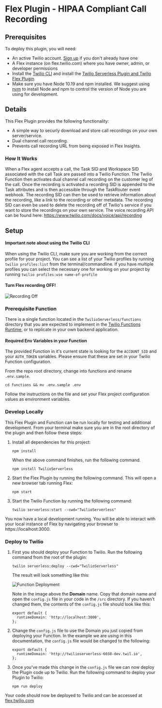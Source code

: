 # Flex Plugin - HIPAA Compliant Call Recording

## Prerequisites

To deploy this plugin, you will need:

- An active Twilio account. [Sign up](https://www.twilio.com/try-twilio) if you don't already have one
- A Flex instance (on flex.twilio.com) where you have owner, admin, or developer permissions
- Install the [Twilio CLI](https://www.twilio.com/docs/twilio-cli/quickstart#install-twilio-cli) and install the [Twilio Serverless Plugin and Twilio Flex Plugin](https://www.twilio.com/docs/twilio-cli/plugins#available-plugins).
- Make sure you have Node 10.19 and npm installed. We suggest using [nvm](https://github.com/nvm-sh/nvm) to install Node and npm to control the version of Node you are using for development.

## Details

This Flex Plugin provides the following functionality:

- A simple way to securly download and store call recordings on your own server/service.
- Dual channel call recording.
- Prevents call recording URL from being exposed in Flex Insights.

### How It Works

When a Flex agent accepts a call, the Task SID and Workspace SID associated with the call Task are passed into a Twilio Function. The Twilio Function then activates dual channel call recording on the customer leg of the call. Once the recording is activated a recording SID is appended to the Task attributes and is then accessible through the TaskRouter event webhook. The recording SID can then be used to retrieve information about the recording, like a link to the recording or other metadata. The recording SID can even be used to delete the recording off of Twilio's service if you want to store the recordings on your own service. The voice recording API can be found here: https://www.twilio.com/docs/voice/api/recording

## Setup

#### Important note about using the Twilio CLI

When using the Twilio CLI, make sure you are working from the correct profile for your project. You can see a list of your Twilio profiles by running `twilio profiles:list` from the terminal/commandline. If you have multiple profiles you can select the necessary one for working on your project by running `twilio profiles:use name-of-profile`

#### Turn Flex recording OFF!

![Recording Off](https://github.com/twilio-professional-services/plugin-hipaa-call-recording/blob/media/recordingOff.gif?raw=true)

### Prerequisite Function

There is a single function located in the `TwilioServerless/functions` directory that you are expected to implement in the [Twilio Functions Runtime](https://www.twilio.com/docs/runtime), or to replicate in your own backend application.

#### Required Env Variables in your Function

The provided Function in it's current state is looking for the `ACCOUNT_SID` and your `AUTH_TOKEN` variables. Please ensure that these are set in your Twilio Function configuration.

From the repo root directory, change into functions and rename `.env.sample`.

```
cd functions && mv .env.sample .env
```

Follow the instructions on the file and set your Flex project configuration values as environment variables.

### Develop Locally

This Flex Plugin and Function can be run locally for testing and additional development. From your terminal make sure you are in the root directory of the plugin and then follow these steps:

1. Install all dependencies for this project:

   ```
   npm install
   ```

   When the above command finishes, run the following command.

   ```
   npm install TwilioServerless
   ```

2. Start the Flex Plugin by running the following command. This will open a new browser tab running Flex:

   ```
   npm start
   ```

3. Start the Twilio Function by running the following command:

   ```
   twilio serverless:start --cwd="TwilioServerless"
   ```

You now have a local development running. You will be able to interact with your local instance of Flex by navigating your browser to https://localhost:3000.

### Deploy to Twilio

1. First you should deploy your Function to Twilio. Run the following command from the root of the plugin:

   ```
   twilio serverless:deploy --cwd="TwilioServerless"
   ```

   The result will look something like this:

   ![Function Deployment](https://github.com/twilio-professional-services/plugin-hipaa-call-recording/blob/media/deploy%20Function.png?raw=true)

   Note in the image above the **Domain** name. Copy that domain name and open the `config.js` file in your code in the `/src` directory. If you haven't changed them, the contents of the `config.js` file should look like this:

   ```
   export default {
     runtimeDomain: 'http://localhost:3000',
   };
   ```

2. Change the `config.js` file to use the Domain you just copied from deploying your Function. In the example we are using in this documentation, the `config.js` file would be changed to the following:

   ```
   export default {
     runtimeDomain: 'http://twilioserverless-6038-dev.twil.io',
   };
   ```

3. Once you've made this change in the `config.js` file we can now deploy the Plugin code up to Twilio. Run the following command to deploy your Plugin to Twilio:

   ```
   npm run deploy
   ```

Your code should now be deployed to Twilio and can be accessed at [flex.twilio.com](https://flex.twilio.com)
